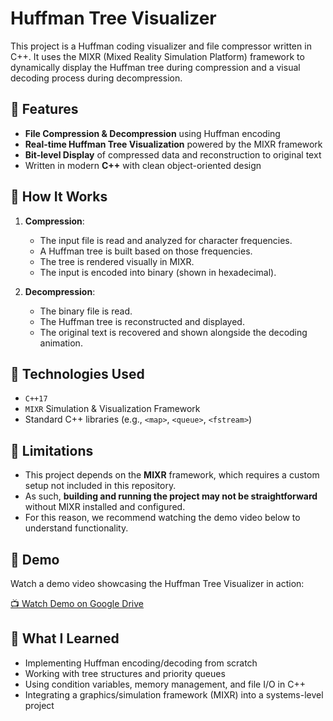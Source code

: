 # Huffman Tree Visualizer

This project is a Huffman coding visualizer and file compressor written in C++. It uses the MIXR (Mixed Reality Simulation Platform) framework to dynamically display the Huffman tree during compression and a visual decoding process during decompression.

## 🔧 Features

- **File Compression & Decompression** using Huffman encoding  
- **Real-time Huffman Tree Visualization** powered by the MIXR framework  
- **Bit-level Display** of compressed data and reconstruction to original text  
- Written in modern **C++** with clean object-oriented design

## 📸 How It Works

1. **Compression**:
   - The input file is read and analyzed for character frequencies.
   - A Huffman tree is built based on those frequencies.
   - The tree is rendered visually in MIXR.
   - The input is encoded into binary (shown in hexadecimal).

2. **Decompression**:
   - The binary file is read.
   - The Huffman tree is reconstructed and displayed.
   - The original text is recovered and shown alongside the decoding animation.

## 🧪 Technologies Used

- `C++17`
- `MIXR` Simulation & Visualization Framework
- Standard C++ libraries (e.g., `<map>`, `<queue>`, `<fstream>`)


## 🚧 Limitations

- This project depends on the **MIXR** framework, which requires a custom setup not included in this repository.
- As such, **building and running the project may not be straightforward** without MIXR installed and configured.
- For this reason, we recommend watching the demo video below to understand functionality.

## 🎥 Demo
Watch a demo video showcasing the Huffman Tree Visualizer in action:

[📺 Watch Demo on Google Drive](https://drive.google.com/file/d/1WiwrLmt7rp1k2UpgKYwtt8JPNSKQ1KEP/view)
## 🧠 What I Learned

- Implementing Huffman encoding/decoding from scratch
- Working with tree structures and priority queues
- Using condition variables, memory management, and file I/O in C++
- Integrating a graphics/simulation framework (MIXR) into a systems-level project
